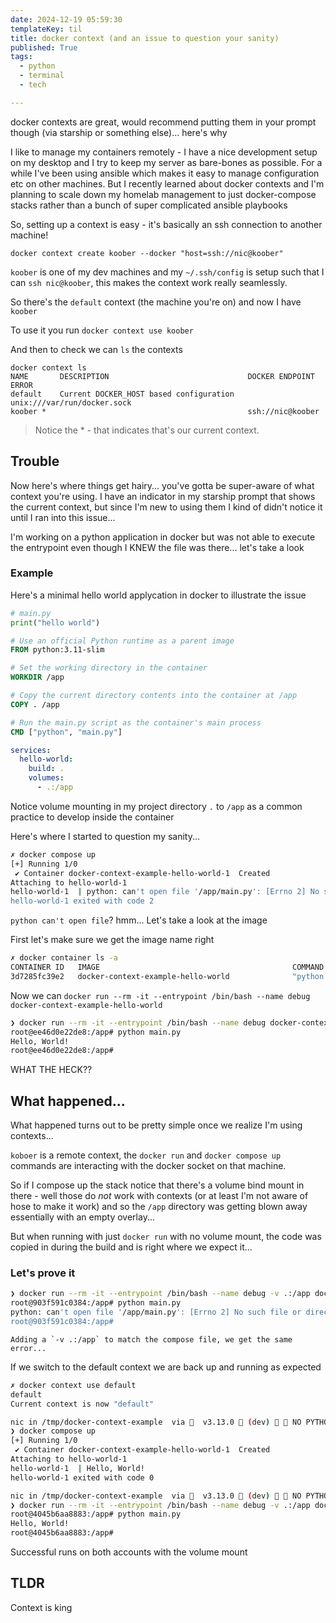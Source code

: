 ```yaml
---
date: 2024-12-19 05:59:30
templateKey: til
title: docker context (and an issue to question your sanity)
published: True
tags:
  - python
  - terminal
  - tech

---
```


docker contexts are great, would recommend putting them in your prompt though (via starship or something else)... here's why

I like to manage my containers remotely - I have a nice development setup on my desktop and I try to keep my server as bare-bones as possible. For a while I've been using ansible which makes it easy to manage configuration etc on other machines. But I recently learned about docker contexts and I'm planning to scale down my homelab management to just docker-compose stacks rather than a bunch of super complicated ansible playbooks

So, setting up a context is easy - it's basically an ssh connection to another machine!

`docker context create koober --docker "host=ssh://nic@koober"`

`koober` is one of my dev machines and my `~/.ssh/config` is setup such that I can `ssh nic@koober`, this makes the context work really seamlessly.

So there's the `default` context (the machine you're on) and now I have `koober`

To use it you run `docker context use koober`

And then to check we can `ls` the contexts

```
docker context ls
NAME       DESCRIPTION                               DOCKER ENDPOINT               ERROR
default    Current DOCKER_HOST based configuration   unix:///var/run/docker.sock   
koober *                                             ssh://nic@koober
```

> Notice the * - that indicates that's our current context.

## Trouble

Now here's where things get hairy... you've gotta be super-aware of what context you're using. I have an indicator in my starship prompt that shows the current context, but since I'm new to using them I kind of didn't notice it until I ran into this issue...

I'm working on a python application in docker but was not able to execute the entrypoint even though I KNEW the file was there... let's take a look

### Example

Here's a minimal hello world applycation in docker to illustrate the issue

```python
# main.py
print("hello world")
```

```Dockerfile
# Use an official Python runtime as a parent image
FROM python:3.11-slim

# Set the working directory in the container
WORKDIR /app

# Copy the current directory contents into the container at /app
COPY . /app

# Run the main.py script as the container's main process
CMD ["python", "main.py"]
```

```yaml
services:
  hello-world:
    build: .
    volumes:
      - .:/app
```

Notice volume mounting in my project directory `.` to `/app` as a common practice to develop inside the container

Here's where I started to question my sanity...

```bash
✗ docker compose up                                            
[+] Running 1/0
 ✔ Container docker-context-example-hello-world-1  Created                                                                                                                                                                                                                                                              0.0s 
Attaching to hello-world-1
hello-world-1  | python: can't open file '/app/main.py': [Errno 2] No such file or directory
hello-world-1 exited with code 2
```

`python can't open file`? hmm... Let's take a look at the image

First let's make sure we get the image name right

```bash
✗ docker container ls -a              
CONTAINER ID   IMAGE                                           COMMAND                  CREATED          STATUS                       PORTS                                                                                  NAMES
3d7285fc39e2   docker-context-example-hello-world              "python main.py"         10 minutes ago   Exited (2) 44 seconds ago                                                                                           docker-context-example-hello-world-1
```

Now we can `docker run --rm -it --entrypoint /bin/bash --name debug docker-context-example-hello-world`

```bash
❯ docker run --rm -it --entrypoint /bin/bash --name debug docker-context-example-hello-world  
root@ee46d0e22de8:/app# python main.py
Hello, World!
root@ee46d0e22de8:/app# 
```

WHAT THE HECK??

## What happened...

What happened turns out to be pretty simple once we realize I'm using contexts...

`koboer` is a remote context, the `docker run` and `docker compose up` commands are interacting with the docker socket on that machine.

So if I compose up the stack notice that there's a volume bind mount in there - well those do _not_ work with contexts (or at least I'm not aware of hose to make it work) and so the `/app` directory was getting blown away essentially with an empty overlay...

But when running with just `docker run` with no volume mount, the code was copied in during the build and is right where we expect it...

### Let's prove it

```bash
❯ docker run --rm -it --entrypoint /bin/bash --name debug -v .:/app docker-context-example-hello-world
root@903f591c0384:/app# python main.py
python: can't open file '/app/main.py': [Errno 2] No such file or directory
root@903f591c0384:/app# 
```
```
Adding a `-v .:/app` to match the compose file, we get the same error...
```

If we switch to the default context we are back up and running as expected

```bash
✗ docker context use default
default
Current context is now "default"

nic in /tmp/docker-context-example  via   v3.13.0  (dev) 󰒄 󱔎 NO PYTHON ENVIORNMENT SET 
❯ docker compose up         
[+] Running 1/0
 ✔ Container docker-context-example-hello-world-1  Created                                                                                                                                                                                                                                                              0.0s 
Attaching to hello-world-1
hello-world-1  | Hello, World!
hello-world-1 exited with code 0

nic in /tmp/docker-context-example  via   v3.13.0  (dev) 󰒄 󱔎 NO PYTHON ENVIORNMENT SET 
❯ docker run --rm -it --entrypoint /bin/bash --name debug -v .:/app docker-context-example-hello-world
root@4045b6aa8883:/app# python main.py
Hello, World!
root@4045b6aa8883:/app# 
```

Successful runs on both accounts with the volume mount

## TLDR

Context is king
